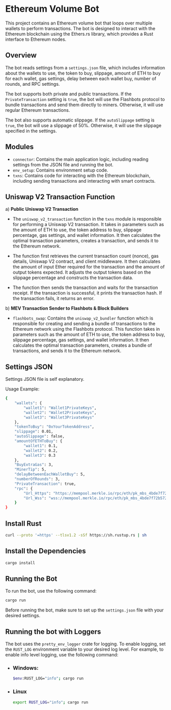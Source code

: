 # Ethereum Volume Bot

This project contains an Ethereum volume bot that loops over multiple wallets to perform transactions. The bot is designed to interact with the Ethereum blockchain using the Ethers.rs library, which provides a Rust interface to Ethereum nodes.

## Overview

The bot reads settings from a `settings.json` file, which includes information about the wallets to use, the token to buy, slippage, amount of ETH to buy for each wallet, gas settings, delay between each wallet buy, number of rounds, and RPC settings.

The bot supports both private and public transactions. If the `PrivateTransaction` setting is `true`, the bot will use the Flashbots protocol to bundle transactions and send them directly to miners. Otherwise, it will use regular Ethereum transactions.

The bot also supports automatic slippage. If the `autoSlippage` setting is `true`, the bot will use a slippage of 50%. Otherwise, it will use the slippage specified in the settings.

## Modules

- `connector`: Contains the main application logic, including reading settings from the JSON file and running the bot.
- `env_setup`: Contains environment setup code.
- `txns`: Contains code for interacting with the Ethereum blockchain, including sending transactions and interacting with smart contracts.


## Uniswap V2 Transaction Function

a) **Public Uniswap V2 Transaction**
- The `uniswap_v2_transaction` function in the `txns` module is responsible for performing a Uniswap V2 transaction. It takes in parameters such as the amount of ETH to use, the token address to buy, slippage percentage, gas settings, and wallet information. It then calculates the optimal transaction parameters, creates a transaction, and sends it to the Ethereum network.

- The function first retrieves the current transaction count (nonce), gas details, Uniswap V2 contract, and client middleware. It then calculates the amount of input Ether required for the transaction and the amount of output tokens expected. It adjusts the output tokens based on the slippage percentage and constructs the transaction data.

- The function then sends the transaction and waits for the transaction receipt. If the transaction is successful, it prints the transaction hash. If the transaction fails, it returns an error.

b)  **MEV Transaction Sender to Flashbots & Block Builders**

- `flashbots_swap`: Contains the `uniswap_v2_bundler` function which is responsible for creating and sending a bundle of transactions to the Ethereum network using the Flashbots protocol. This function takes in parameters such as the amount of ETH to use, the token address to buy, slippage percentage, gas settings, and wallet information. It then calculates the optimal transaction parameters, creates a bundle of transactions, and sends it to the Ethereum network.

## Settings JSON

Settings JSON file is self explanatory.

Usage Example:
```bash
{
    "wallets": {
        "wallet1": "Wallet1PrivateKeys",
        "wallet2": "Wallet2PrivateKeys",
        "wallet3": "Wallet3PrivateKeys"
    },
    "tokenToBuy": "0xYourTokenAddress",
    "slippage": 0.01,   
    "autoSlippage": false,                             
    "amountOfETHToBuy": {
        "wallet1": 0.1,                              
        "wallet2": 0.2,                                 
        "wallet3": 0.3                             
    },
    "BuyExtraGas": 3,                            
    "MinerTip": 5,                                
    "delayBetweenEachWalletBuy": 5,
    "numberOfRounds": 3,
    "PrivateTransaction": true,
    "rpc": {
        "Url_Https": "https://mempool.merkle.io/rpc/eth/pk_mbs_4bde7f72b572527acd45d58ff707ae38",
        "Url_Wss": "wss://mempool.merkle.io/rpc/eth/pk_mbs_4bde7f72b572527acd45d58ff707ae38"
    }
}
```


## Install Rust

```bash
curl --proto '=https' --tlsv1.2 -sSf https://sh.rustup.rs | sh
```

<!-- ## Clone the Repositery

```bash
git clone https://github.com/taimurey/Volume-Bot-Ethereum.git
``` -->

## Install the Dependencies

```bash
cargo install
```




## Running the Bot

To run the bot, use the following command:

```bash
cargo run
```

Before running the bot, make sure to set up the `settings.json` file with your desired settings.

## Running the bot with Loggers

The bot uses the `pretty_env_logger` crate for logging. To enable logging, set the `RUST_LOG` environment variable to your desired log level. For example, to enable info level logging, use the following command:

- ### Windows:
    ```bash
    $env:RUST_LOG="info"; cargo run
    ```
- ### Linux
    ```bash
    export RUST_LOG="info"; cargo run
    ```


